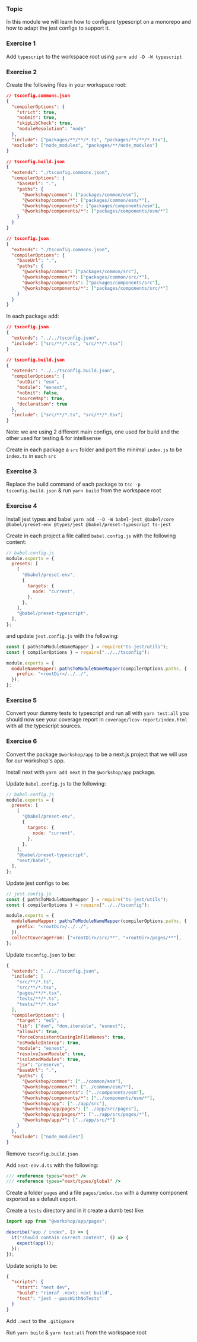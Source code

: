### Topic

In this module we will learn how to configure typescript on a monorepo and how to adapt the jest configs to support it.

### Exercise 1

Add `typescript` to the workspace root using `yarn add -D -W typescript`

### Exercise 2

Create the following files in your workspace root:

```json
// tsconfig.commons.json
{
  "compilerOptions": {
    "strict": true,
    "noEmit": true,
    "skipLibCheck": true,
    "moduleResolution": "node"
  },
  "include": ["packages/**/**/*.ts", "packages/**/**/*.tsx"],
  "exclude": ["node_modules", "packages/**/node_modules"]
}
```

```json
// tsconfig.build.json
{
  "extends": "./tsconfig.commons.json",
  "compilerOptions": {
    "baseUrl": ".",
    "paths": {
      "@workshop/common": ["packages/common/esm"],
      "@workshop/common/*": ["packages/common/esm/*"],
      "@workshop/components": ["packages/components/esm"],
      "@workshop/components/*": ["packages/components/esm/*"]
    }
  }
}
```

```json
// tsconfig.json
{
  "extends": "./tsconfig.commons.json",
  "compilerOptions": {
    "baseUrl": ".",
    "paths": {
      "@workshop/common": ["packages/common/src"],
      "@workshop/common/*": ["packages/common/src/*"],
      "@workshop/components": ["packages/components/src"],
      "@workshop/components/*": ["packages/components/src/*"]
    }
  }
}
```

In each package add:

```json
// tsconfig.json
{
  "extends": "../../tsconfig.json",
  "include": ["src/**/*.ts", "src/**/*.tsx"]
}
```

```json
// tsconfig.build.json
{
  "extends": "../../tsconfig.build.json",
  "compilerOptions": {
    "outDir": "esm",
    "module": "esnext",
    "noEmit": false,
    "sourceMap": true,
    "declaration": true
  },
  "include": ["src/**/*.ts", "src/**/*.tsx"]
}
```

Note: we are using 2 different main configs, one used for build and the other used for testing & for intellisense

Create in each package a `src` folder and port the minimal `index.js` to be `index.ts` in each `src`

### Exercise 3

Replace the build command of each package to `tsc -p tsconfig.build.json` & run `yarn build` from the workspace root

### Exercise 4

Install jest types and babel `yarn add --D -W babel-jest @babel/core @babel/preset-env @types/jest @babel/preset-typescript ts-jest`

Create in each project a file called `babel.config.js` with the following content:

```js
// babel.config.js
module.exports = {
  presets: [
    [
      "@babel/preset-env",
      {
        targets: {
          node: "current",
        },
      },
    ],
    "@babel/preset-typescript",
  ],
};
```

and update `jest.config.js` with the following:

```js
const { pathsToModuleNameMapper } = require("ts-jest/utils");
const { compilerOptions } = require("../../tsconfig");

module.exports = {
  moduleNameMapper: pathsToModuleNameMapper(compilerOptions.paths, {
    prefix: "<rootDir>/../../",
  }),
};
```

### Exercise 5

Convert your dummy tests to typescript and run all with `yarn test:all` you should now see your coverage report in `coverage/lcov-report/index.html` with all the typescript sources.

### Exercise 6

Convert the package `@workshop/app` to be a next.js project that we will use for our workshop's app.

Install next with `yarn add next` in the `@workshop/app` package.

Update `babel.config.js` to the following:

```js
// babel.config.js
module.exports = {
  presets: [
    [
      "@babel/preset-env",
      {
        targets: {
          node: "current",
        },
      },
    ],
    "@babel/preset-typescript",
    "next/babel",
  ],
};
```

Update jest configs to be:

```js
// jest.config.js
const { pathsToModuleNameMapper } = require("ts-jest/utils");
const { compilerOptions } = require("../../tsconfig");

module.exports = {
  moduleNameMapper: pathsToModuleNameMapper(compilerOptions.paths, {
    prefix: "<rootDir>/../../",
  }),
  collectCoverageFrom: ["<rootDir>/src/**", "<rootDir>/pages/**"],
};
```

Update `tsconfig.json` to be:

```json
{
  "extends": "../../tsconfig.json",
  "include": [
    "src/**/*.ts",
    "src/**/*.tsx",
    "pages/**/*.tsx",
    "tests/**/*.ts",
    "tests/**/*.tsx"
  ],
  "compilerOptions": {
    "target": "es5",
    "lib": ["dom", "dom.iterable", "esnext"],
    "allowJs": true,
    "forceConsistentCasingInFileNames": true,
    "esModuleInterop": true,
    "module": "esnext",
    "resolveJsonModule": true,
    "isolatedModules": true,
    "jsx": "preserve",
    "baseUrl": ".",
    "paths": {
      "@workshop/common": ["../common/esm"],
      "@workshop/common/*": ["../common/esm/*"],
      "@workshop/components": ["../components/esm"],
      "@workshop/components/*": ["../components/esm/*"],
      "@workshop/app": ["../app/src"],
      "@workshop/app/pages": ["../app/src/pages"],
      "@workshop/app/pages/*": ["../app/src/pages/*"],
      "@workshop/app/*": ["../app/src/*"]
    }
  },
  "exclude": ["node_modules"]
}
```

Remove `tsconfig.build.json`

Add `next-env.d.ts` with the following:

```ts
/// <reference types="next" />
/// <reference types="next/types/global" />
```

Create a folder `pages` and a file `pages/index.tsx` with a dummy component exported as a default export.

Create a `tests` directory and in it create a dumb test like:

```ts
import app from "@workshop/app/pages";

describe("app / index", () => {
  it("should contain correct content", () => {
    expect(app());
  });
});
```

Update scripts to be:

```json
{
  "scripts": {
    "start": "next dev",
    "build": "rimraf .next; next build",
    "test": "jest --passWithNoTests"
  }
}
```

Add `.next` to the `.gitignore`

Run `yarn build` & `yarn test:all` from the workspace root
